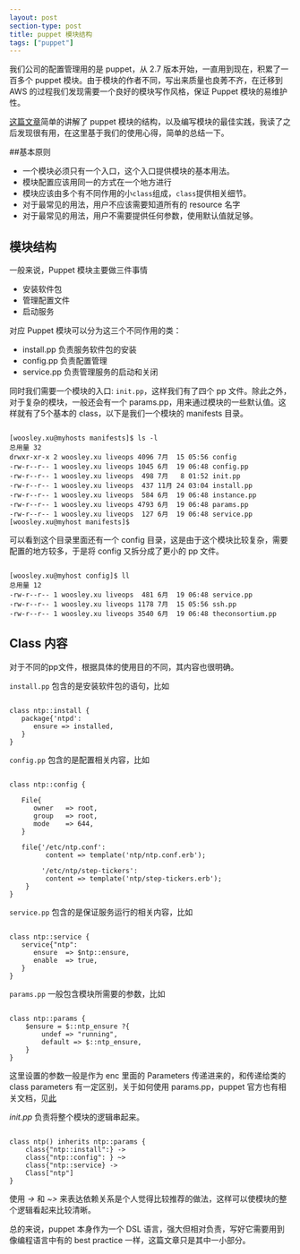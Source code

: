 ```yaml
---
layout: post
section-type: post
title: puppet 模块结构
tags: ["puppet"]
---
```


我们公司的配置管理用的是 puppet，从 2.7 版本开始，一直用到现在，积累了一百多个
puppet 模块。由于模块的作者不同，写出来质量也良莠不齐，在迁移到 AWS 的过程我们发现需要一个良好的模块写作风格，保证 Puppet 模块的易维护性。

[这篇文章](https://www.devco.net/archives/2012/12/13/simple-puppet-module-structure-redux.php)简单的讲解了 puppet 模块的结构，以及编写模块的最佳实践，我读了之后发现很有用，在这里基于我们的使用心得，简单的总结一下。


##基本原则

- 一个模块必须只有一个入口，这个入口提供模块的基本用法。
- 模块配置应该用同一的方式在一个地方进行
- 模块应该由多个有不同作用的小`class`组成，`class`提供相关细节。
- 对于最常见的用法，用户不应该需要知道所有的 resource 名字
- 对于最常见的用法，用户不需要提供任何参数，使用默认值就足够。


## 模块结构

一般来说，Puppet 模块主要做三件事情

* 安装软件包
* 管理配置文件
* 启动服务

对应 Puppet 模块可以分为这三个不同作用的类： 

- install.pp 负责服务软件包的安装
- config.pp 负责配置管理
- service.pp 负责管理服务的启动和关闭

同时我们需要一个模块的入口: `init.pp`，这样我们有了四个 pp 文件。除此之外，对于复杂的模块，一般还会有一个 params.pp，用来通过模块的一些默认值。这样就有了5个基本的 class，以下是我们一个模块的 manifests 目录。

<pre><code data-trim class="bash">
[woosley.xu@myhosts manifests]$ ls -l
总用量 32
drwxr-xr-x 2 woosley.xu liveops 4096 7月  15 05:56 config
-rw-r--r-- 1 woosley.xu liveops 1045 6月  19 06:48 config.pp
-rw-r--r-- 1 woosley.xu liveops  498 7月   8 01:52 init.pp
-rw-r--r-- 1 woosley.xu liveops  437 11月 24 03:04 install.pp
-rw-r--r-- 1 woosley.xu liveops  584 6月  19 06:48 instance.pp
-rw-r--r-- 1 woosley.xu liveops 4793 6月  19 06:48 params.pp
-rw-r--r-- 1 woosley.xu liveops  127 6月  19 06:48 service.pp
[woosley.xu@myhost manifests]$
</code></pre>

可以看到这个目录里面还有一个 config 目录，这是由于这个模块比较复杂，需要配置的地方较多，于是将 config 又拆分成了更小的 pp 文件。

<pre><code data-trim class="bash">
[woosley.xu@myhost config]$ ll
总用量 12
-rw-r--r-- 1 woosley.xu liveops  481 6月  19 06:48 service.pp
-rw-r--r-- 1 woosley.xu liveops 1178 7月  15 05:56 ssh.pp
-rw-r--r-- 1 woosley.xu liveops 3540 6月  19 06:48 theconsortium.pp
</code></pre>


## Class 内容

对于不同的pp文件，根据具体的使用目的不同，其内容也很明确。

`install.pp` 包含的是安装软件包的语句，比如

<pre><code data-trim class="puppet">
class ntp::install {
   package{'ntpd':
      ensure => installed,
   }
}
</code></pre>

`config.pp` 包含的是配置相关内容，比如

<pre><code data-trim class="puppet">
class ntp::config {
 
   File{
      owner   => root,
      group   => root,
      mode    => 644,
   }
 
   file{'/etc/ntp.conf':
         content => template('ntp/ntp.conf.erb');
 
        '/etc/ntp/step-tickers':
         content => template('ntp/step-tickers.erb');
    }
}
</code></pre>

`service.pp` 包含的是保证服务运行的相关内容，比如

<pre><code data-trim class="puppet">
class ntp::service {
   service{"ntp":
      ensure  => $ntp::ensure, 
      enable  => true,
   }
}
</code></pre>

`params.pp` 一般包含模块所需要的参数，比如

<pre><code data-trim class="puppet">
class ntp::params {
    $ensure = $::ntp_ensure ?{
        undef => "running",
        default => $::ntp_ensure,
    }
}
</code></pre>

这里设置的参数一般是作为 enc 里面的 Parameters 传递进来的，和传递给类的 class parameters 有一定区别，关于如何使用 params.pp，puppet 官方也有相关文档，见[此](https://docs.puppetlabs.com/puppet/latest/reference/lang_classes.html#appendix-smart-parameter-defaults)

*init.pp* 负责将整个模块的逻辑串起来。

<pre><code data-trim class="puppet">
class ntp() inherits ntp::params {
    class{"ntp::install":} ->
    class{"ntp::config": } ~>
    class{"ntp::service} -> 
    Class["ntp"]
}
</code></pre>

使用 *->* 和 *~>* 来表达依赖关系是个人觉得比较推荐的做法，这样可以使模块的整个逻辑看起来比较清晰。


总的来说，puppet 本身作为一个 DSL 语言，强大但相对负责，写好它需要用到像编程语言中有的 best practice 一样，这篇文章只是其中一小部分。
